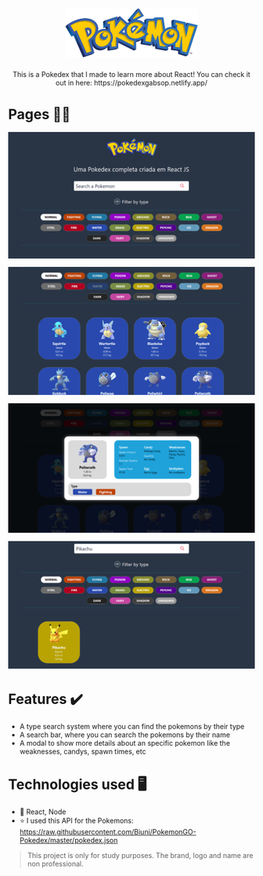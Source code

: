 <h1 align="center">
    <img width="270" height="100" alt="Pokemon" src="https://raw.githubusercontent.com/Gabsop/Pokedex/main/src/assets/logo.png" />
</h1>

<p align="center">This is a Pokedex that I made to learn more about React! You can check it out in here: https://pokedexgabsop.netlify.app/<p>

# Pages 👨‍💻

![image](https://github.com/Gabsop/Pokedex/blob/main/public/screenshots/img1.png)

![image](https://github.com/Gabsop/Pokedex/blob/main/public/screenshots/img2.png)

![image](https://github.com/Gabsop/Pokedex/blob/main/public/screenshots/img3.png)

![image](https://github.com/Gabsop/Pokedex/blob/main/public/screenshots/img4.png)
  
# Features ✔️
- A type search system where you can find the pokemons by their type
- A search bar, where you can search the pokemons by their name
- A modal to show more details about an specific pokemon like the weaknesses, candys, spawn times, etc

# Technologies used 🖥
- :rocket: React, Node
- :star: I used this API for the Pokemons: https://raw.githubusercontent.com/Biuni/PokemonGO-Pokedex/master/pokedex.json

<blockquote alt="[ignore]">
  <p>
    This project is only for study purposes. The brand, logo and name are non professional.
  </p>
</blockquote>
